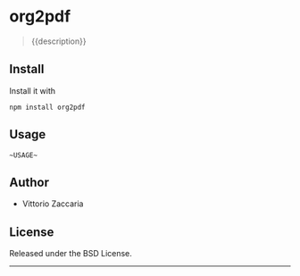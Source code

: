 # org2pdf
> {{description}}

## Install

Install it with

```
npm install org2pdf
```
## Usage

```
~USAGE~
```

## Author

* Vittorio Zaccaria

## License
Released under the BSD License.

***

